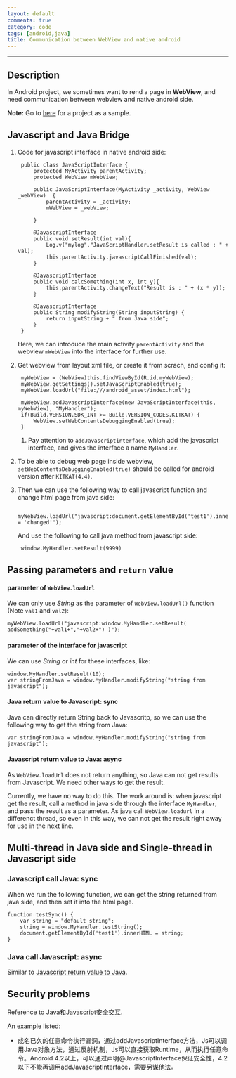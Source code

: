 ```yaml
---
layout: default
comments: true
category: code
tags: [android,java]
title: Communication between WebView and native android
---
```

---

## Description

In Android project, we sometimes want to rend a page in **WebView**, and need communication between webview and native android side.

**Note:** Go to [here](https://github.com/hongchaozhang/android_java_javascript_communication) for a project as a sample.

## Javascript and Java Bridge

1. Code for javascript interface in native android side:

	    public class JavaScriptInterface {
	        protected MyActivity parentActivity;
	        protected WebView mWebView;
	        
	        public JavaScriptInterface(MyActivity _activity, WebView _webView)  {
	            parentActivity = _activity;
	            mWebView = _webView;
	            
	        }
	        
	        @JavascriptInterface
	        public void setResult(int val){
	            Log.v("mylog","JavaScriptHandler.setResult is called : " + val);
	            this.parentActivity.javascriptCallFinished(val);
	        }
	        
	        @JavascriptInterface
	        public void calcSomething(int x, int y){
	            this.parentActivity.changeText("Result is : " + (x * y));
	        }
	        
	        @JavascriptInterface
	        public String modifyString(String inputString) {
	            return inputString + " from Java side";
	        }
	    }
    
	Here, we can introduce the main activity `parentActivity` and the webview `mWebView` into the interface for further use.

2. Get webview from layout xml file, or create it from scrach, and config it:

	    myWebView = (WebView)this.findViewById(R.id.myWebView);
	    myWebView.getSettings().setJavaScriptEnabled(true);
	    myWebView.loadUrl("file:///android_asset/index.html");

	    myWebView.addJavascriptInterface(new JavaScriptInterface(this, myWebView), "MyHandler");
	    if(Build.VERSION.SDK_INT >= Build.VERSION_CODES.KITKAT) {
		    WebView.setWebContentsDebuggingEnabled(true);
		}
	
	1) Pay attention to `addJavascriptinterface`, which add the javascript interface, and gives the interface a name `MyHandler`.
2) To be able to debug web page inside webview, `setWebContentsDebuggingEnabled(true)` should be called for android version after `KITKAT(4.4)`.

3. Then we can use the following way to call javascript function and change html page from java side:

    	myWebView.loadUrl("javascript:document.getElementById('test1').innerHTML = 'changed'");
    
	And use the following to call java method from javascript side:

    	window.MyHandler.setResult(9999)

## Passing parameters and `return` value


#### parameter of `WebView.loadUrl`

We can only use *String* as the parameter of `WebView.loadUrl()` function (Note `val1` and `val2`):

	myWebView.loadUrl("javascript:window.MyHandler.setResult( addSomething("+val1+","+val2+") )");
    
#### parameter of the interface for javascript

We can use *String* or *int* for these interfaces, like:

	window.MyHandler.setResult(10);
	var stringFromJava = window.MyHandler.modifyString("string from javascript");


#### Java return value to Javascript: **sync**

Java can directly return String back to Javascritp, so we can use the following way to get the string from Java:

    var stringFromJava = window.MyHandler.modifyString("string from javascript");

#### <a name="javascript_return_value_to_java"></a>Javascript return value to Java: **async**

As `WebView.loadUrl` does not return anything, so Java can not get results from Javascript. We need other ways to get the result.

Currently, we have no way to do this. The work around is: when javascript get the result, call a method in java side through the interface `MyHandler`, and pass the result as a parameter. As java call `WebView.loadurl` in a differenct thread, so even in this way, we can not get the result right away for use in the next line.

## Multi-thread in Java side and Single-thread in Javascript side

### Javascript call Java: sync

When we run the following function, we can get the string returned from java side, and then set it into the html page.

    function testSync() {
    	var string = "default string";
    	string = window.MyHandler.testString();
    	document.getElementById('test1').innerHTML = string;
    }

### Java call Javascript: async

Similar to [Javascript return value to Java](#javascript_return_value_to_java).

## Security problems

Reference to [Java和Javascript安全交互](http://jiajixin.cn/2014/09/16/webview-js-safety/).

An example listed:

* 成名已久的任意命令执行漏洞，通过addJavascriptInterface方法，Js可以调用Java对象方法，通过反射机制，Js可以直接获取Runtime，从而执行任意命令。Android 4.2以上，可以通过声明@JavascriptInterface保证安全性，4.2以下不能再调用addJavascriptInterface，需要另谋他法。
